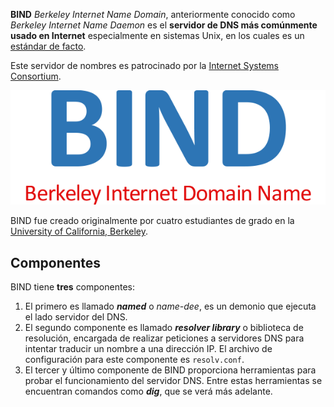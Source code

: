 **BIND** _Berkeley Internet Name Domain_, anteriormente conocido como _Berkeley Internet Name Daemon_ es el **servidor de DNS más comúnmente usado en Internet** especialmente en sistemas Unix, en los cuales es un [estándar de facto](https://es.wikipedia.org/wiki/Est%C3%A1ndar_de_facto). 

Este servidor de nombres es patrocinado por la [Internet Systems Consortium](https://es.wikipedia.org/wiki/Internet_Systems_Consortium).


<div style="margin:0 auto; text-align:center;" >
<img src="../imgDNS/bindLogo.png" alt="BIND">
</div>

BIND fue creado originalmente por cuatro estudiantes de grado en la [University of California, Berkeley](https://es.wikipedia.org/wiki/Universidad_de_California_en_Berkeley).

## Componentes

BIND tiene **tres** componentes:

1. El primero es llamado **_named_** o _name-dee_, es un demonio que ejecuta el lado servidor del DNS.
2. El segundo componente es llamado **_resolver library_** o biblioteca de resolución, encargada de realizar peticiones a servidores DNS para intentar traducir un nombre a una dirección IP. El archivo de configuración para este componente es `resolv.conf`.
3. El tercer y último componente de BIND proporciona herramientas para probar el funcionamiento del servidor DNS. Entre estas herramientas se encuentran comandos como **_dig_**, que se
verá más adelante.
